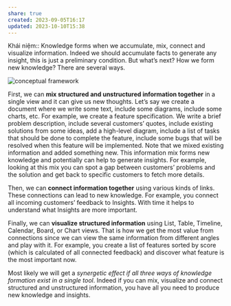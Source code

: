 ```yaml
---
share: true
created: 2023-09-05T16:17
updated: 2023-10-10T15:38
---
```

Khái niệm:: 
Knowledge forms when we accumulate, mix, connect and visualize information. Indeed we should accumulate facts to generate any insight, this is just a preliminary condition. But what’s next? How we form new knowledge? There are several ways.

![conceptual framework](https://fibery.io/blog/static/52c0d916c1fb3875a157ce1d35e89788/99f37/conceptual-framework.png)

First, we can **mix structured and unstructured information together** in a single view and it can give us new thoughts. Let’s say we create a document where we write some text, include some diagrams, include some charts, etc. For example, we create a feature specification. We write a brief problem description, include several customers’ quotes, include existing solutions from some ideas, add a high-level diagram, include a list of tasks that should be done to complete the feature, include some bugs that will be resolved when this feature will be implemented. Note that we mixed existing information and added something new. This information mix forms new knowledge and potentially can help to generate insights. For example, looking at this mix you can spot a gap between customers’ problems and the solution and get back to specific customers to fetch more details.

Then, we can **connect information together** using various kinds of links. These connections can lead to new knowledge. For example, you connect all incoming customers’ feedback to Insights. With time it helps to understand what Insights are more important.

Finally, we can **visualize structured information** using List, Table, Timeline, Calendar, Board, or Chart views. That is how we get the most value from connections since we can view the same information from different angles and play with it. For example, you create a list of features sorted by score (which is calculated of all connected feedback) and discover what feature is the most important now.

Most likely we will get a _synergetic effect if all three ways of knowledge formation exist in a single tool_. Indeed if you can mix, visualize and connect structured and unstructured information, you have all you need to produce new knowledge and insights.